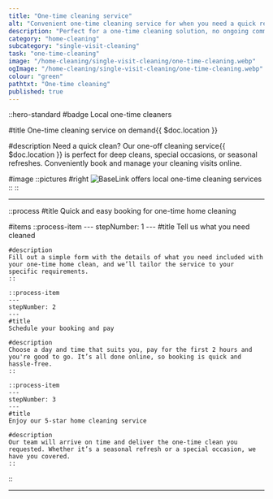 ```yaml
---
title: "One-time cleaning service"
alt: "Convenient one-time cleaning service for when you need a quick refresh"
description: "Perfect for a one-time cleaning solution, no ongoing commitment"
category: "home-cleaning"
subcategory: "single-visit-cleaning"
task: "one-time-cleaning"
image: "/home-cleaning/single-visit-cleaning/one-time-cleaning.webp"
ogImage: "/home-cleaning/single-visit-cleaning/one-time-cleaning.webp"
colour: "green"
pathtxt: "One-time cleaning"
published: true
---
```


::hero-standard
#badge
Local one-time cleaners

#title
One-time cleaning service on demand{{ $doc.location }}

#description
Need a quick clean? Our one-off cleaning service{{ $doc.location }} is perfect for deep cleans, special occasions, or seasonal refreshes. Conveniently book and manage your cleaning visits online.

#image
    ::pictures
    #right
    ![BaseLink offers local one-time cleaning services](/home-cleaning/single-visit-cleaning/one-time-cleaning.webp)
    ::
::

---

::process
#title
Quick and easy booking for one-time home cleaning

#items
    ::process-item
    ---
    stepNumber: 1
    ---
    #title
    Tell us what you need cleaned

    #description
    Fill out a simple form with the details of what you need included with your one-time home clean, and we’ll tailor the service to your specific requirements.
    ::
    
    ::process-item
    ---
    stepNumber: 2
    ---
    #title
    Schedule your booking and pay

    #description
    Choose a day and time that suits you, pay for the first 2 hours and you're good to go. It’s all done online, so booking is quick and hassle-free.
    ::

    ::process-item
    ---
    stepNumber: 3
    ---
    #title
    Enjoy our 5-star home cleaning service

    #description
    Our team will arrive on time and deliver the one-time clean you requested. Whether it’s a seasonal refresh or a special occasion, we have you covered.
    ::
::

---
